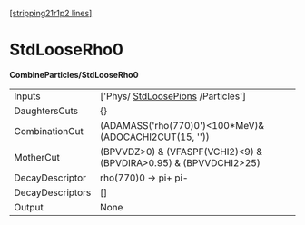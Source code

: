 [[stripping21r1p2 lines]](./stripping21r1p2-index)

# StdLooseRho0

**CombineParticles/StdLooseRho0**

|                  |                                                                         |
|------------------|-------------------------------------------------------------------------|
| Inputs           | ['Phys/ [StdLoosePions](./stripping21r1p2-stdloosepions) /Particles'] |
| DaughtersCuts    | {}                                                                      |
| CombinationCut   | (ADAMASS('rho(770)0')\<100\*MeV)& (ADOCACHI2CUT(15, ''))                |
| MotherCut        | (BPVVDZ\>0) & (VFASPF(VCHI2)\<9) & (BPVDIRA\>0.95) & (BPVVDCHI2\>25)    |
| DecayDescriptor  | rho(770)0 -\> pi+ pi-                                                   |
| DecayDescriptors | []                                                                    |
| Output           | None                                                                    |
